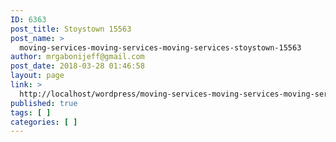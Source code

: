 ```yaml
---
ID: 6363
post_title: Stoystown 15563
post_name: >
  moving-services-moving-services-moving-services-stoystown-15563
author: mrgabonijeff@gmail.com
post_date: 2018-03-28 01:46:58
layout: page
link: >
  http://localhost/wordpress/moving-services-moving-services-moving-services-stoystown-15563/
published: true
tags: [ ]
categories: [ ]
---
```

